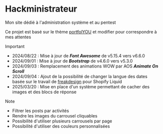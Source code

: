 # Hackministrateur

Mon site dédié à l'administration système et au pentest

Ce projet est basé sur le thème [portfolYOU](https://github.com/yousinix/portfolYOU) et modifier pour correspondre à mes attentes

> [!IMPORTANT]
>
> * 2024/08/22 : Mise à jour de ***Font Awesome*** de v5.15.4 vers v6.6.0
> * 2024/09/01 : Mise à jour de ***Bootstrap*** de v4.6.0 vers v5.3.0
> * 2024/09/03 : Remplacement des animations WOW par AOS ***Animate On Scroll***
> * 2024/09/04 : Ajout de la possibilité de changer la langue des dates basée sur le travail de [freakdesign](https://github.com/freakdesign/Shopify-code-snippets/blob/master/Translate%20date%20strings%20into%20other%20languages/date-translate.liquid) pour Shopify Liquid
> * 2025/03/20 : Mise en place d'un système permettant de cacher des images et des blocs de réponse

> [!NOTE]
>
> * Filtrer les posts par activités
> * Rendre les images du carrousel cliquables
> * Possibilité d'utiliser plusieurs carrousels par page
> * Possibilité d'utiliser des couleurs personnalisées
